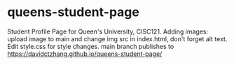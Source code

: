 # queens-student-page

Student Profile Page for Queen's University, CISC121.
Adding images: upload image to main and change img src in index.html, don't forget alt text.
Edit style.css for style changes.
main branch publishes to https://davidctzhang.github.io/queens-student-page/
